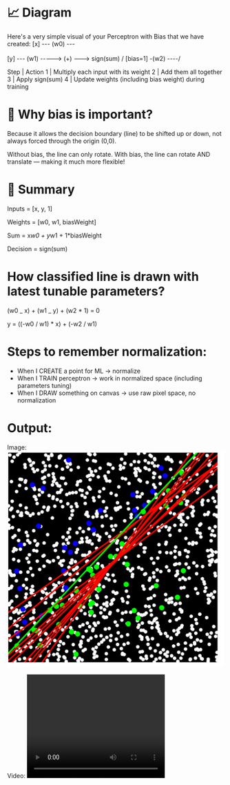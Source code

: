 # 📈 Diagram

Here's a very simple visual of your Perceptron with Bias that we have created:
[x] --- (w0) ---\
 \
 [y] --- (w1) -----> (+) ---> sign(sum)
/
[bias=1] -(w2) ----/

Step | Action
1 | Multiply each input with its weight
2 | Add them all together
3 | Apply sign(sum)
4 | Update weights (including bias weight) during training

# 🚀 Why bias is important?

Because it allows the decision boundary (line) to be shifted up or down,
not always forced through the origin (0,0).

Without bias, the line can only rotate.
With bias, the line can rotate AND translate — making it much more flexible!

# 🎯 Summary

Inputs = [x, y, 1]

Weights = [w0, w1, biasWeight]

Sum = x*w0 + y*w1 + 1\*biasWeight

Decision = sign(sum)

# How classified line is drawn with latest tunable parameters?

(w0 _ x) + (w1 _ y) + (w2 \* 1) = 0

y = ((-w0 / w1) \* x) + (-w2 / w1)

# Steps to remember normalization:

- When I CREATE a point for ML → normalize
- When I TRAIN perceptron → work in normalized space (including parameters tuning)
- When I DRAW something on canvas → use raw pixel space, no normalization

# Output:

Image:
![alt text](image.png)

Video:
<video src="neuralNetwork.mov" width="320" height="240" controls>
</video>
